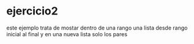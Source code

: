 ejercicio2
==========
este ejemplo trata de mostar dentro de una rango una lista desde rango inicial al final y en una nueva lista solo los pares
